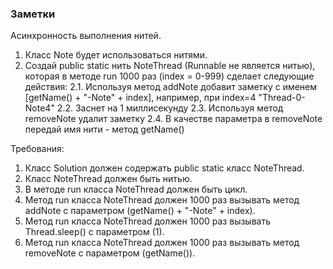 
### Заметки

Асинхронность выполнения нитей.
1. Класс Note будет использоваться нитями.
2. Создай public static нить NoteThread (Runnable не является нитью),
которая в методе run 1000 раз (index = 0-999) сделает следующие действия:
2.1. Используя метод addNote добавит заметку с именем [getName() + &quot;-Note&quot; + index], например, при index=4
&quot;Thread-0-Note4&quot;
2.2. Заснет на 1 миллисекунду
2.3. Используя метод removeNote удалит заметку
2.4. В качестве параметра в removeNote передай имя нити - метод getName()


Требования:
1.	Класс Solution должен содержать public static класс NoteThread.
2.	Класс NoteThread должен быть нитью.
3.	В методе run класса NoteThread должен быть цикл.
4.	Метод run класса NoteThread должен 1000 раз вызывать метод addNote c параметром (getName() + &quot;-Note&quot; + index).
5.	Метод run класса NoteThread должен 1000 раз вызывать Thread.sleep() c параметром (1).
6.	Метод run класса NoteThread должен 1000 раз вызывать метод removeNote c параметром (getName()).


